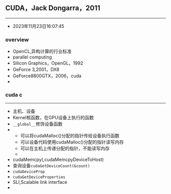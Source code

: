 ## CUDA，Jack Dongarra，2011  

---

- 2023年11月23日16:07:45  
###  overview  
- OpenCL,异构计算的行业标准  
- parallel computing  
- Silicon Graphics，OpenGL，1992  
- GeForce 3,2001，DX8  
- GeForce8800GTX，2006，cuda  
- 
### cuda c
---
- 主机、设备  
- Kernel核函数，在GPU设备上执行的函数  
- `__global__`修饰设备函数  
- 
	- 可以将cudaMalloc()分配的指针传给设备执行函数  
	- 可以设备代码使用cudaMalloc()分配的指针读写内存  
	- 可以在主机上传递分配的指针，不能读写内存  
	- 
- cudaMemcpy(,cudaMemcpyDeviceToHost)  
- 查询设备`cudaGetDeviceCount(&count)`  
- `cudaDeviceProp`  
- `cudaGetDeviceProperties`  
- SLI,Scalable link interface  
- 











